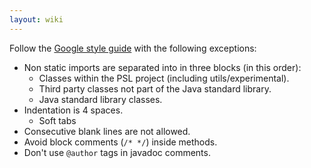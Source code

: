 ```yaml
---
layout: wiki
---
```


Follow the [Google style guide](https://google.github.io/styleguide/javaguide.html) with the following exceptions:
 - Non static imports are separated into in three blocks (in this order):
   - Classes within the PSL project (including utils/experimental).
   - Third party classes not part of the Java standard library.
   - Java standard library classes.
 - Indentation is 4 spaces.
   - Soft tabs
 - Consecutive blank lines are not allowed.
 - Avoid block comments (`/* */`) inside methods.
 - Don't use `@author` tags in javadoc comments.

